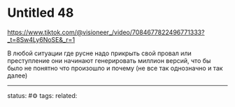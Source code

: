 # Untitled 48
https://www.tiktok.com/@visioneer_/video/7084677822496771333?_t=8Sw4Ly6NoSE&_r=1

В любой ситуации где русне надо прикрыть свой провал или преступление они начинают генерировать миллион версий, что бы было не понятно что произошло и почему (не все так однозначно и так далее)


--- 
status: #⚙️ 
tags: 
related: 